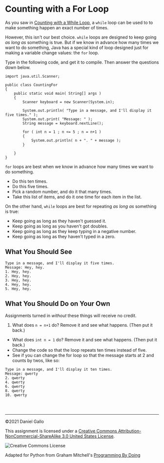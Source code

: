 # Counting with a For Loop


As you saw in [Counting with a While Loop](counting-while.html),
a `while` loop can be used to to make something happen an
exact number of times.


However, this isn't our best choice. `while` loops are
designed to keep going *as long as* something is true. But if we know
in advance how many times we want to do something, Java has a special kind of
loop designed just for making a variable change values: the `for`
loop.


Type in the following code, and get it to compile. Then answer the
questions down below.



```
import java.util.Scanner;

public class CountingFor
{
    public static void main( String[] args )
    {
        Scanner keyboard = new Scanner(System.in);

        System.out.println( "Type in a message, and I'll display it five times." );
        System.out.print( "Message: " );
        String message = keyboard.nextLine();

        for ( int n = 1 ; n <= 5 ; n = n+1 )
        {
            System.out.println( n + ". " + message );
        }

    }
}

```

`for` loops are best when we know in advance how many times we want to do something.


* Do this ten times.
 * Do this five times.
 * Pick a random number, and do it that many times.
 * Take this list of items, and do it one time for each item in the list.





On the other hand, `while` loops are best for repeating *as long as*
something is true:


* Keep going as long as they haven't guessed it.
 * Keep going as long as you haven't got doubles.
 * Keep going as long as they keep typing in a negative number.
 * Keep going as long as they haven't typed in a zero.





What You Should See
-------------------



```
Type in a message, and I'll display it five times.
Message: Hey, hey.
1. Hey, hey.
2. Hey, hey.
3. Hey, hey.
4. Hey, hey.
5. Hey, hey.

```

What You Should Do on Your Own
------------------------------


Assignments turned in *without* these things will receive
no credit.


1. What does `n = n+1` do? Remove it and see what happens. (Then put it back.)
 - What does `int n = 1` do? Remove it and see what happens. (Then put it back.)
 - Change the code so that the loop repeats ten times instead of five.
 - See if you can change the for loop so that the message starts at 2 and counts by twos, like so:


```
Type in a message, and I'll display it ten times.
Message: qwerty
2. qwerty
4. qwerty
6. qwerty
8. qwerty
10. qwerty

```







```



```



---


©2021 Daniel Gallo


This assignment is licensed under a
[Creative Commons Attribution-NonCommercial-ShareAlike 3.0 United States License](https://creativecommons.org/licenses/by-nc-sa/3.0/us/deed.en_US).  

![Creative Commons License](images/by-nc-sa.png)





Adapted for Python from Graham Mitchell's [Programming By Doing](https://programmingbydoing.com/)